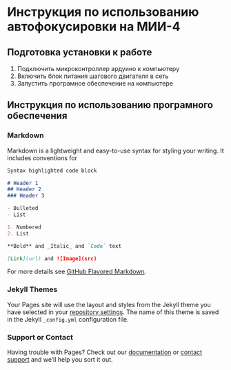 # Инструкция по использованию автофокусировки на МИИ-4
## Подготовка установки к работе

1. Подключить микроконтроллер ардуино к компьютеру
2. Включить блок питания шагового двигателя в сеть
3. Запустить програмное обеспечение на компьютере

## Инструкция по использованию програмного обеспечения


### Markdown

Markdown is a lightweight and easy-to-use syntax for styling your writing. It includes conventions for

```markdown
Syntax highlighted code block

# Header 1
## Header 2
### Header 3

- Bulleted
- List

1. Numbered
2. List

**Bold** and _Italic_ and `Code` text

[Link](url) and ![Image](src)
```

For more details see [GitHub Flavored Markdown](https://guides.github.com/features/mastering-markdown/).

### Jekyll Themes

Your Pages site will use the layout and styles from the Jekyll theme you have selected in your [repository settings](https://github.com/TonySJr/AutofocusMII-4/settings). The name of this theme is saved in the Jekyll `_config.yml` configuration file.

### Support or Contact

Having trouble with Pages? Check out our [documentation](https://help.github.com/categories/github-pages-basics/) or [contact support](https://github.com/contact) and we’ll help you sort it out.
